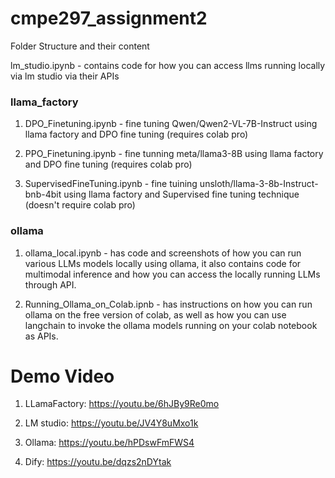 # cmpe297_assignment2

Folder Structure and their content

lm_studio.ipynb - contains code for how you can access llms running locally via lm studio via their APIs

### llama_factory

1. DPO_Finetuning.ipynb - fine tuning Qwen/Qwen2-VL-7B-Instruct using llama factory and DPO fine tuning (requires colab pro)

2. PPO_Finetuning.ipynb - fine tunning meta/llama3-8B using llama factory and DPO fine tuning (requires colab pro)

3. SupervisedFineTuning.ipynb - fine tuining unsloth/llama-3-8b-Instruct-bnb-4bit using llama factory and Supervised fine tuning technique (doesn't require colab pro)

### ollama

1. ollama_local.ipynb - has code and screenshots of how you can run various LLMs models locally using ollama, it also contains code for multimodal inference and how you can access the locally running LLMs through API. 

2. Running_Ollama_on_Colab.ipnb - has instructions on how you can run ollama on the free version of colab, as well as how you can use langchain to invoke the ollama models running on your colab notebook as APIs.



# Demo Video

1. LLamaFactory: https://youtu.be/6hJBy9Re0mo

2. LM studio: https://youtu.be/JV4Y8uMxo1k

3. Ollama: https://youtu.be/hPDswFmFWS4

4. Dify: https://youtu.be/dqzs2nDYtak